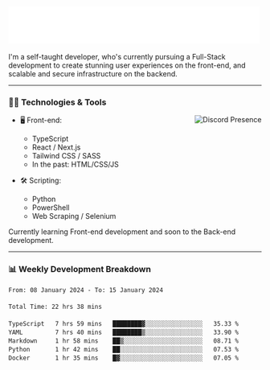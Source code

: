 <img src="assets/wave.svg" alt=":wave:" />

I'm a self-taught developer, who's currently pursuing a Full-Stack development to create stunning user experiences on the front-end, and scalable and secure infrastructure on the backend.

---

### 🧑‍💻 Technologies & Tools

<a href="https://discord.com/users/414304208649453568" target="_blank" rel="nofollow">
   <img src="https://lanyard-profile-readme.vercel.app/api/414304208649453568?idleMessage=Probably%20doing%20something%20else..." alt="Discord Presence" align="right">
</a>

- 🖥️ Front-end:

  - TypeScript
  - React / Next.js
  - Tailwind CSS / SASS
  - In the past: HTML/CSS/JS

- 🛠 Scripting:

  - Python
  - PowerShell
  - Web Scraping / Selenium

Currently learning Front-end development and soon to the Back-end development.

---

### 📊 Weekly Development Breakdown

<!-- ![ccrsxx's GitHub Stats](https://github-readme-stats.vercel.app/api?username=ccrsxx&count_private=true&theme=tokyonight) -->
<!-- ![ccrsxx's Top Langs](https://github-readme-stats.vercel.app/api/top-langs/?username=ccrsxx&hide=lua,java,html&theme=tokyonight) -->

<!--START_SECTION:waka-->

```txt
From: 08 January 2024 - To: 15 January 2024

Total Time: 22 hrs 38 mins

TypeScript   7 hrs 59 mins   ████████▓░░░░░░░░░░░░░░░░   35.33 %
YAML         7 hrs 40 mins   ████████▒░░░░░░░░░░░░░░░░   33.90 %
Markdown     1 hr 58 mins    ██▒░░░░░░░░░░░░░░░░░░░░░░   08.71 %
Python       1 hr 42 mins    ██░░░░░░░░░░░░░░░░░░░░░░░   07.53 %
Docker       1 hr 35 mins    █▓░░░░░░░░░░░░░░░░░░░░░░░   07.05 %
```

<!--END_SECTION:waka-->

